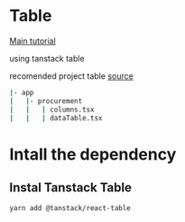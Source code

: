 # Table

[Main tutorial](https://ui.shadcn.com/docs/components/data-table)

using tanstack table

recomended project table [source](https://www.youtube.com/watch?v=j6-ImdZW7aM)

```bash
|- app
|   |- procurement
|   |   | columns.tsx
|   |   | dataTable.tsx
```

# Intall the dependency

## Instal Tanstack Table

```bash
yarn add @tanstack/react-table
```
